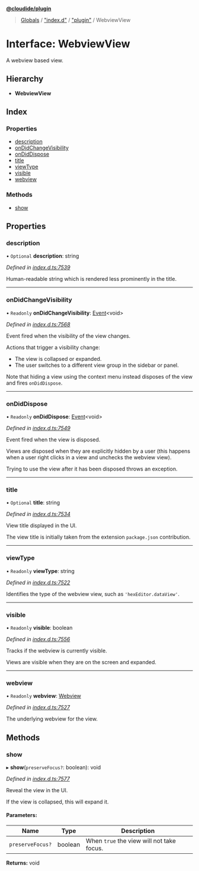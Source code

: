 **[@cloudide/plugin](../README.md)**

> [Globals](../README.md) / ["index.d"](../modules/_index_d_.md) / ["plugin"](../modules/_index_d_._plugin_.md) / WebviewView

# Interface: WebviewView

A webview based view.

## Hierarchy

* **WebviewView**

## Index

### Properties

* [description](_index_d_._plugin_.webviewview.md#description)
* [onDidChangeVisibility](_index_d_._plugin_.webviewview.md#ondidchangevisibility)
* [onDidDispose](_index_d_._plugin_.webviewview.md#ondiddispose)
* [title](_index_d_._plugin_.webviewview.md#title)
* [viewType](_index_d_._plugin_.webviewview.md#viewtype)
* [visible](_index_d_._plugin_.webviewview.md#visible)
* [webview](_index_d_._plugin_.webviewview.md#webview)

### Methods

* [show](_index_d_._plugin_.webviewview.md#show)

## Properties

### description

• `Optional` **description**: string

*Defined in [index.d.ts:7539](https://github.com/shuyaqian/cloudide-plugin-api/blob/9d985be/index.d.ts#L7539)*

Human-readable string which is rendered less prominently in the title.

___

### onDidChangeVisibility

• `Readonly` **onDidChangeVisibility**: [Event](_index_d_._plugin_.event.md)\<void>

*Defined in [index.d.ts:7568](https://github.com/shuyaqian/cloudide-plugin-api/blob/9d985be/index.d.ts#L7568)*

Event fired when the visibility of the view changes.

Actions that trigger a visibility change:

- The view is collapsed or expanded.
- The user switches to a different view group in the sidebar or panel.

Note that hiding a view using the context menu instead disposes of the view and fires `onDidDispose`.

___

### onDidDispose

• `Readonly` **onDidDispose**: [Event](_index_d_._plugin_.event.md)\<void>

*Defined in [index.d.ts:7549](https://github.com/shuyaqian/cloudide-plugin-api/blob/9d985be/index.d.ts#L7549)*

Event fired when the view is disposed.

Views are disposed when they are explicitly hidden by a user (this happens when a user
right clicks in a view and unchecks the webview view).

Trying to use the view after it has been disposed throws an exception.

___

### title

• `Optional` **title**: string

*Defined in [index.d.ts:7534](https://github.com/shuyaqian/cloudide-plugin-api/blob/9d985be/index.d.ts#L7534)*

View title displayed in the UI.

The view title is initially taken from the extension `package.json` contribution.

___

### viewType

• `Readonly` **viewType**: string

*Defined in [index.d.ts:7522](https://github.com/shuyaqian/cloudide-plugin-api/blob/9d985be/index.d.ts#L7522)*

Identifies the type of the webview view, such as `'hexEditor.dataView'`.

___

### visible

• `Readonly` **visible**: boolean

*Defined in [index.d.ts:7556](https://github.com/shuyaqian/cloudide-plugin-api/blob/9d985be/index.d.ts#L7556)*

Tracks if the webview is currently visible.

Views are visible when they are on the screen and expanded.

___

### webview

• `Readonly` **webview**: [Webview](_index_d_._plugin_.webview.md)

*Defined in [index.d.ts:7527](https://github.com/shuyaqian/cloudide-plugin-api/blob/9d985be/index.d.ts#L7527)*

The underlying webview for the view.

## Methods

### show

▸ **show**(`preserveFocus?`: boolean): void

*Defined in [index.d.ts:7577](https://github.com/shuyaqian/cloudide-plugin-api/blob/9d985be/index.d.ts#L7577)*

Reveal the view in the UI.

If the view is collapsed, this will expand it.

#### Parameters:

Name | Type | Description |
------ | ------ | ------ |
`preserveFocus?` | boolean | When `true` the view will not take focus.  |

**Returns:** void
